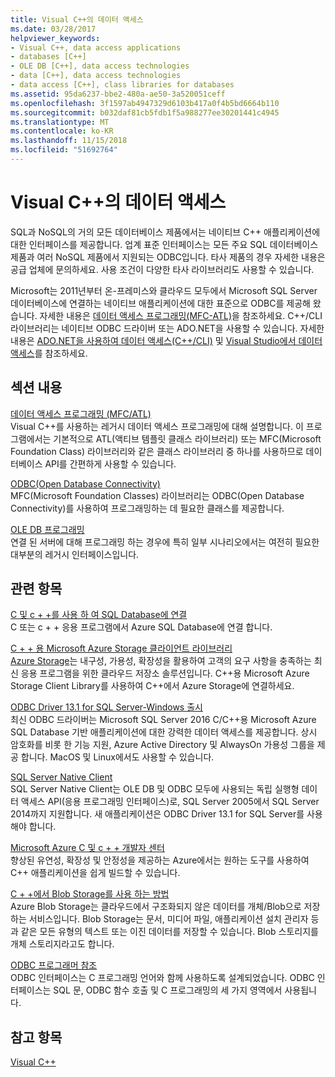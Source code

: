```yaml
---
title: Visual C++의 데이터 액세스
ms.date: 03/28/2017
helpviewer_keywords:
- Visual C++, data access applications
- databases [C++]
- OLE DB [C++], data access technologies
- data [C++], data access technologies
- data access [C++], class libraries for databases
ms.assetid: 95da6237-bbe2-480a-ae50-3a520051ceff
ms.openlocfilehash: 3f1597ab4947329d6103b417a0f4b5bd6664b110
ms.sourcegitcommit: b032daf81cb5fdb1f5a988277ee30201441c4945
ms.translationtype: MT
ms.contentlocale: ko-KR
ms.lasthandoff: 11/15/2018
ms.locfileid: "51692764"
---
```

# <a name="data-access-in-visual-c"></a>Visual C++의 데이터 액세스

SQL과 NoSQL의 거의 모든 데이터베이스 제품에서는 네이티브 C++ 애플리케이션에 대한 인터페이스를 제공합니다. 업계 표준 인터페이스는 모든 주요 SQL 데이터베이스 제품과 여러 NoSQL 제품에서 지원되는 ODBC입니다. 타사 제품의 경우 자세한 내용은 공급 업체에 문의하세요. 사용 조건이 다양한 타사 라이브러리도 사용할 수 있습니다.

Microsoft는 2011년부터 온-프레미스와 클라우드 모두에서 Microsoft SQL Server 데이터베이스에 연결하는 네이티브 애플리케이션에 대한 표준으로 ODBC를 제공해 왔습니다. 자세한 내용은 [데이터 액세스 프로그래밍\(MFC-ATL\)](data-access-programming-mfc-atl.md)을 참조하세요. C++/CLI 라이브러리는 네이티브 ODBC 드라이버 또는 ADO.NET을 사용할 수 있습니다. 자세한 내용은 [ADO.NET을 사용하여 데이터 액세스(C++/CLI)](/dotnet/data-access-using-adonet-cpp-cli.md) 및 [Visual Studio에서 데이터 액세스](https://docs.microsoft.com/visualstudio/data-tools/accessing-data-in-visual-studio)를 참조하세요.

## <a name="in-this-section"></a>섹션 내용

[데이터 액세스 프로그래밍 (MFC/ATL)](data-access-programming-mfc-atl.md)<br/>
Visual C++를 사용하는 레거시 데이터 액세스 프로그래밍에 대해 설명합니다. 이 프로그램에서는 기본적으로 ATL(액티브 템플릿 클래스 라이브러리) 또는 MFC(Microsoft Foundation Class) 라이브러리와 같은 클래스 라이브러리 중 하나를 사용하므로 데이터베이스 API를 간편하게 사용할 수 있습니다.

[ODBC(Open Database Connectivity)](odbc/open-database-connectivity-odbc.md)<br/>
MFC(Microsoft Foundation Classes) 라이브러리는 ODBC(Open Database Connectivity)를 사용하여 프로그래밍하는 데 필요한 클래스를 제공합니다.

[OLE DB 프로그래밍](oledb/ole-db-programming.md)<br/>
연결 된 서버에 대해 프로그래밍 하는 경우에 특히 일부 시나리오에서는 여전히 필요한 대부분의 레거시 인터페이스입니다.

## <a name="related-topics"></a>관련 항목

[C 및 c + +를 사용 하 여 SQL Database에 연결](/azure/sql-database/sql-database-develop-cplusplus-simple)<br/>
C 또는 c + + 응용 프로그램에서 Azure SQL Database에 연결 합니다.

[C + + 용 Microsoft Azure Storage 클라이언트 라이브러리](https://github.com/Azure/azure-storage-cpp)<br/>
[Azure Storage](/azure/storage/storage-introduction)는 내구성, 가용성, 확장성을 활용하여 고객의 요구 사항을 충족하는 최신 응용 프로그램을 위한 클라우드 저장소 솔루션입니다. C++용 Microsoft Azure Storage Client Library를 사용하여 C++에서 Azure Storage에 연결하세요.

[ODBC Driver 13.1 for SQL Server-Windows 출시](https://blogs.msdn.microsoft.com/sqlnativeclient/2016/08/01/announcing-the-odbc-driver-13-1-for-sql-server)<br/>
최신 ODBC 드라이버는 Microsoft SQL Server 2016 C/C++용 Microsoft Azure SQL Database 기반 애플리케이션에 대한 강력한 데이터 액세스를 제공합니다. 상시 암호화를 비롯 한 기능 지원, Azure Active Directory 및 AlwaysOn 가용성 그룹을 제공 합니다. MacOS 및 Linux에서도 사용할 수 있습니다.

[SQL Server Native Client](/sql/relational-databases/native-client/sql-server-native-client-programming)<br/>
SQL Server Native Client는 OLE DB 및 ODBC 모두에 사용되는 독립 실행형 데이터 액세스 API(응용 프로그래밍 인터페이스)로, SQL Server 2005에서 SQL Server 2014까지 지원합니다. 새 애플리케이션은 ODBC Driver 13.1 for SQL Server를 사용해야 합니다.

[Microsoft Azure C 및 c + + 개발자 센터](https://azure.microsoft.com/develop/cpp/)<br/>
향상된 유연성, 확장성 및 안정성을 제공하는 Azure에서는 원하는 도구를 사용하여 C++ 애플리케이션을 쉽게 빌드할 수 있습니다.

[C + +에서 Blob Storage를 사용 하는 방법](https://docs.microsoft.com/azure/storage/storage-c-plus-plus-how-to-use-blobs)<br/>
Azure Blob Storage는 클라우드에서 구조화되지 않은 데이터를 개체/Blob으로 저장하는 서비스입니다. Blob Storage는 문서, 미디어 파일, 애플리케이션 설치 관리자 등과 같은 모든 유형의 텍스트 또는 이진 데이터를 저장할 수 있습니다. Blob 스토리지를 개체 스토리지라고도 합니다.

[ ODBC 프로그래머 참조](https://docs.microsoft.com/sql/odbc/reference/odbc-programmer-s-reference)<br/>
ODBC 인터페이스는 C 프로그래밍 언어와 함께 사용하도록 설계되었습니다. ODBC 인터페이스는 SQL 문, ODBC 함수 호출 및 C 프로그래밍의 세 가지 영역에서 사용됩니다.

## <a name="see-also"></a>참고 항목

[Visual C++](../visual-cpp-in-visual-studio.md)
